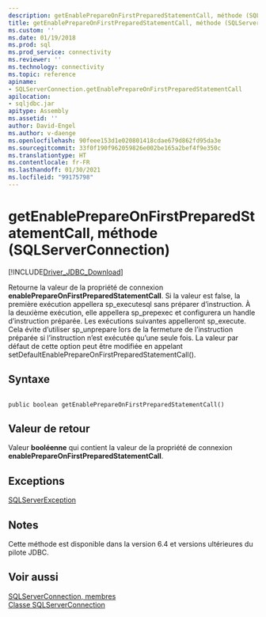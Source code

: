 ```yaml
---
description: getEnablePrepareOnFirstPreparedStatementCall, méthode (SQLServerConnection)
title: getEnablePrepareOnFirstPreparedStatementCall, méthode (SQLServerConnection) | Microsoft Docs
ms.custom: ''
ms.date: 01/19/2018
ms.prod: sql
ms.prod_service: connectivity
ms.reviewer: ''
ms.technology: connectivity
ms.topic: reference
apiname:
- SQLServerConnection.getEnablePrepareOnFirstPreparedStatementCall
apilocation:
- sqljdbc.jar
apitype: Assembly
ms.assetid: ''
author: David-Engel
ms.author: v-daenge
ms.openlocfilehash: 90feee153d1e020801418cdae679d862fd95da3e
ms.sourcegitcommit: 33f0f190f962059826e002be165a2bef4f9e350c
ms.translationtype: HT
ms.contentlocale: fr-FR
ms.lasthandoff: 01/30/2021
ms.locfileid: "99175798"
---
```

# <a name="getenableprepareonfirstpreparedstatementcall-method-sqlserverconnection"></a>getEnablePrepareOnFirstPreparedStatementCall, méthode (SQLServerConnection)
[!INCLUDE[Driver_JDBC_Download](../../../includes/driver_jdbc_download.md)]

 Retourne la valeur de la propriété de connexion **enablePrepareOnFirstPreparedStatementCall**. Si la valeur est false, la première exécution appellera sp_executesql sans préparer d’instruction. À la deuxième exécution, elle appellera sp_prepexec et configurera un handle d’instruction préparée. Les exécutions suivantes appelleront sp_execute. Cela évite d’utiliser sp_unprepare lors de la fermeture de l’instruction préparée si l’instruction n’est exécutée qu’une seule fois. La valeur par défaut de cette option peut être modifiée en appelant setDefaultEnablePrepareOnFirstPreparedStatementCall().

## <a name="syntax"></a>Syntaxe  
  
```  
  
public boolean getEnablePrepareOnFirstPreparedStatementCall()  
```  

## <a name="return-value"></a>Valeur de retour
 Valeur **booléenne** qui contient la valeur de la propriété de connexion **enablePrepareOnFirstPreparedStatementCall**.

## <a name="exceptions"></a>Exceptions  
 [SQLServerException](../../../connect/jdbc/reference/sqlserverexception-class.md)  
 
## <a name="remarks"></a>Notes  
 Cette méthode est disponible dans la version 6.4 et versions ultérieures du pilote JDBC.
 
## <a name="see-also"></a>Voir aussi  
 [SQLServerConnection, membres](../../../connect/jdbc/reference/sqlserverconnection-members.md)   
 [Classe SQLServerConnection](../../../connect/jdbc/reference/sqlserverconnection-class.md)  
  
  
